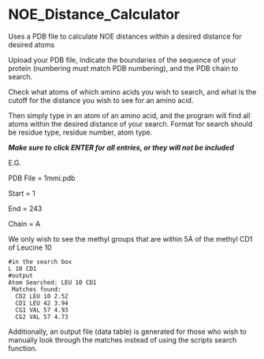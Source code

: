 # NOE_Distance_Calculator
Uses a PDB file to calculate NOE distances within a desired distance for desired atoms

Upload your PDB file, indicate the boundaries of the sequence of your protein (numbering must match PDB numbering), and the PDB chain to search. 

Check what atoms of which amino acids you wish to search, and what is the cutoff for the distance you wish to see for an amino acid. 

Then simply type in an atom of an amino acid, and the program will find all atoms within the desired distance of your search. Format for search should be residue type, residue number, atom type.

***Make sure to click ENTER for all entries, or they will not be included***

E.G.

PDB File = 1mmi.pdb

Start = 1

End = 243

Chain = A

We only wish to see the methyl groups that are within 5A of the methyl CD1 of Leucine 10

```
#in the search box
L 10 CD1
#output
Atom Searched: LEU 10 CD1 
 Matches found: 
  CD2 LEU 10 2.52
  CD1 LEU 42 3.94
  CG1 VAL 57 4.93
  CG2 VAL 57 4.73
```

Additionally, an output file (data table) is generated for those who wish to manually look through the matches instead of using the scripts search function. 
